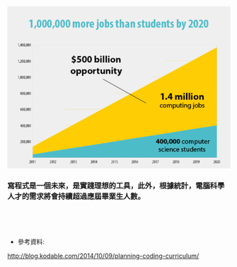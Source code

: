 



![](/assets/ProgrammingJobs.png)



### 寫程式是一個未來，是實踐理想的工具，此外，根據統計，電腦科學人才的需求將會持續超過應屆畢業生人數。



<br />

<br />

<br />





* 參考資料:

http://blog.kodable.com/2014/10/09/planning-coding-curriculum/ <br />


